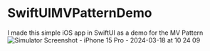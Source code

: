 # SwiftUIMVPatternDemo
I made this simple iOS app in SwiftUI as a demo for the MV Pattern
![Simulator Screenshot - iPhone 15 Pro - 2024-03-18 at 10 24 09](https://github.com/angelosstaboulis/SwiftUIMVPatternDemo/assets/79055304/147c3d7d-a4f9-43bf-ab3a-508a7e6393d3)
